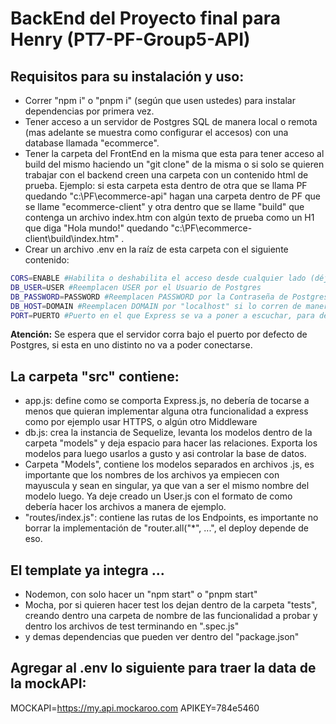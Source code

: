 # BackEnd del Proyecto final para Henry (PT7-PF-Group5-API)

## Requisitos para su instalación y uso:

- Correr "npm i" o "pnpm i" (según que usen ustedes) para instalar dependencias por primera vez.
- Tener acceso a un servidor de Postgres SQL de manera local o remota (mas adelante se muestra como configurar el accesos) con una database llamada "ecommerce".
- Tener la carpeta del FrontEnd en la misma que esta para tener acceso al build del mismo haciendo un "git clone" de la misma o si solo se quieren trabajar con el backend creen una carpeta con un contenido html de prueba. Ejemplo: si esta carpeta esta dentro de otra que se llama PF quedando "c:\PF\ecommerce-api\" hagan una carpeta dentro de PF que se llame "ecommerce-client" y otra dentro que se llame "build" que contenga un archivo index.htm con algún texto de prueba como un H1 que diga "Hola mundo!" quedando "c:\PF\ecommerce-client\build\index.htm" .
- Crear un archivo .env en la raíz de esta carpeta con el siguiente contenido:

```bash
CORS=ENABLE #Habilita o deshabilita el acceso desde cualquier lado (déjenlo ENABLE para desarrollo, solo se desactiva en deploy por temas de seguridad)
DB_USER=USER #Reemplacen USER por el Usuario de Postgres
DB_PASSWORD=PASSWORD #Reemplacen PASSWORD por la Contraseña de Postgres
DB_HOST=DOMAIN #Reemplacen DOMAIN por "localhost" si lo corren de manera local o el IP o Dominio de donde se encuentre si es un servidor externo.
PORT=PUERTO #Puerto en el que Express se va a poner a escuchar, para deploy es 80
```

**Atención:** Se espera que el servidor corra bajo el puerto por defecto de Postgres, si esta en uno distinto no va a poder conectarse.
## La carpeta "src" contiene:

- app.js: define como se comporta Express.js, no debería de tocarse a menos que quieran implementar alguna otra funcionalidad a express como por ejemplo usar HTTPS, o algún otro Middleware
- db.js: crea la instancia de Sequelize, levanta los modelos dentro de la carpeta "models" y deja espacio para hacer las relaciones. Exporta los modelos para luego usarlos a gusto y asi controlar la base de datos.
- Carpeta "Models", contiene los modelos separados en archivos .js, es importante que los nombres de los archivos ya empiecen con mayuscula y sean en singular, ya que van a ser el mismo nombre del modelo luego. Ya deje creado un User.js con el formato de como debería hacer los archivos a manera de ejemplo.
- "routes/index.js": contiene las rutas de los Endpoints, es importante no borrar la implementación de "router.all("\*", ...", el deploy depende de eso.

## El template ya integra ...

- Nodemon, con solo hacer un "npm start" o "pnpm start"
- Mocha, por si quieren hacer test los dejan dentro de la carpeta "tests", creando dentro una carpeta de nombre de las funcionalidad a probar y dentro los archivos de test terminando en ".spec.js"
- y demas dependencias que pueden ver dentro del "package.json"

## Agregar al .env lo siguiente para traer la data de la mockAPI:

MOCKAPI=https://my.api.mockaroo.com
APIKEY=784e5460
